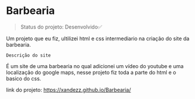 # Barbearia

>Status do projeto: Desenvolvido✅

Um projeto que eu fiz, ultilizei html e css intermediario na criação do site da barbearia.

```
Descrição do site
```

É um site de uma barbearia no qual adicionei um vídeo do youtube 
e uma localização do google maps, nesse projeto fiz toda a parte do html
e o basico do css.

link do projeto: https://xandezz.github.io/Barbearia/
